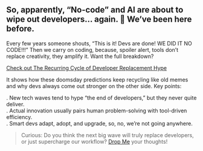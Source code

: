 ## So, apparently, “No-code” and AI are about to wipe out developers… again. 👀 We’ve been here before.

Every few years someone shouts, “This is it! Devs are done! WE DID IT NO CODE!!!” Then we carry on coding, because, spoiler alert, tools don’t replace creativity, they amplify it. Want the full breakdown?

[Check out The Recurring Cycle of Developer Replacement Hype](https://alonso.network/the-recurring-cycle-of-developer-replacement-hype/)

It shows how these doomsday predictions keep recycling like old memes and why devs always come out stronger on the other side. Key points:  

. New tech waves tend to hype “the end of developers,” but they never quite deliver.  
. Actual innovation usually pairs human problem-solving with tool-driven efficiency.  
. Smart devs adapt, adopt, and upgrade, so, no, we’re not going anywhere.  

> Curious: Do you think the next big wave will truly replace developers, or just supercharge our workflow? [Drop Me](mailto:piotr.porzuczek@gmail.com) your thoughts!
